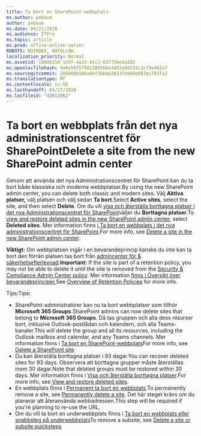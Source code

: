 ```yaml
---
title: Ta bort en SharePoint-webbplats
ms.author: pebaum
author: pebaum
ms.date: 04/21/2020
ms.audience: ITPro
ms.topic: article
ms.prod: office-online-server
ROBOTS: NOINDEX, NOFOLLOW
localization_priority: Normal
ms.assetid: c060815d-1d3f-4a13-81c2-0377bbeda202
ms.openlocfilehash: 9a6e59f5798130856ba3d82e8d233c2c79e462a7
ms.sourcegitcommit: 286000b588adef1bbbb28337a9d9e087ec783fa2
ms.translationtype: MT
ms.contentlocale: sv-SE
ms.lasthandoff: 04/27/2020
ms.locfileid: "43911562"
---
```

# <a name="delete-a-site-from-the-new-sharepoint-admin-center"></a><span data-ttu-id="f2437-102">Ta bort en webbplats från det nya administrationscentret för SharePoint</span><span class="sxs-lookup"><span data-stu-id="f2437-102">Delete a site from the new SharePoint admin center</span></span>

<span data-ttu-id="f2437-103">Genom att använda det nya Administrationscentret för SharePoint kan du ta bort både klassiska och moderna webbplatser.</span><span class="sxs-lookup"><span data-stu-id="f2437-103">By using the new SharePoint admin center, you can delete both classic and modern sites.</span></span> <span data-ttu-id="f2437-104">Välj **Aktiva platser,** välj platsen och välj sedan **Ta bort**.</span><span class="sxs-lookup"><span data-stu-id="f2437-104">Select **Active sites**, select the site, and then select **Delete**.</span></span> <span data-ttu-id="f2437-105">Om du vill [visa och återställa borttagna platser i det nya Administrationscentret för SharePoint](https://docs.microsoft.com/sharepoint/view-and-restore-deleted-sites-in-new-admin-center)väljer du **Borttagna platser**.</span><span class="sxs-lookup"><span data-stu-id="f2437-105">To [view and restore deleted sites in the new SharePoint admin center](https://docs.microsoft.com/sharepoint/view-and-restore-deleted-sites-in-new-admin-center), select **Deleted sites**.</span></span> <span data-ttu-id="f2437-106">Mer information finns [i Ta bort en webbplats i det nya administrationscentret för SharePoint](https://docs.microsoft.com/sharepoint/delete-site-collection#delete-a-site-in-the-new-sharepoint-admin-center).</span><span class="sxs-lookup"><span data-stu-id="f2437-106">For more info, see [Delete a site in the new SharePoint admin center](https://docs.microsoft.com/sharepoint/delete-site-collection#delete-a-site-in-the-new-sharepoint-admin-center).</span></span>

<span data-ttu-id="f2437-107">**Viktigt:** Om webbplatsen ingår i en bevarandeprincip kanske du inte kan ta bort den förrän platsen tas bort från [admincenter för &amp; säkerhetsefterlevnad](https://protection.office.com/?rfr=AdminCenter#/homepage).</span><span class="sxs-lookup"><span data-stu-id="f2437-107">**Important:** If the site is part of a retention policy, you may not be able to delete it until the site is removed from the [Security &amp; Compliance Admin Center policy](https://protection.office.com/?rfr=AdminCenter#/homepage).</span></span> <span data-ttu-id="f2437-108">Mer information [finns i Översikt över bevarandeprinciper.](https://docs.microsoft.com/office365/securitycompliance/retention-policies#content-in-onedrive-accounts-and-sharepoint-sites)</span><span class="sxs-lookup"><span data-stu-id="f2437-108">See [Overview of Retention Policies](https://docs.microsoft.com/office365/securitycompliance/retention-policies#content-in-onedrive-accounts-and-sharepoint-sites) for more info.</span></span> 

<span data-ttu-id="f2437-109">Tips:</span><span class="sxs-lookup"><span data-stu-id="f2437-109">Tips:</span></span>
- <span data-ttu-id="f2437-110">SharePoint-administratörer kan nu ta bort webbplatser som tillhör **Microsoft 365 Groups**.</span><span class="sxs-lookup"><span data-stu-id="f2437-110">SharePoint admins can now delete sites that belong to **Microsoft 365 Groups**.</span></span> <span data-ttu-id="f2437-111">Då tas gruppen och alla dess resurser bort, inklusive Outlook-postlådan och kalendern, och alla Teams-kanaler.</span><span class="sxs-lookup"><span data-stu-id="f2437-111">This will delete the group and all its resources, including the Outlook mailbox and calendar, and any Teams channels.</span></span> <span data-ttu-id="f2437-112">Mer information finns i [Ta bort en SharePoint-webbplats](https://docs.microsoft.com/sharepoint/manage-sites-in-new-admin-center#delete-a-site)</span><span class="sxs-lookup"><span data-stu-id="f2437-112">For more info, see [Delete a SharePoint site](https://docs.microsoft.com/sharepoint/manage-sites-in-new-admin-center#delete-a-site)</span></span>
- <span data-ttu-id="f2437-113">Du kan återställa borttagna platser i 93 dagar.</span><span class="sxs-lookup"><span data-stu-id="f2437-113">You can recover deleted sites for 93 days.</span></span> <span data-ttu-id="f2437-114">Observera att borttagna grupper måste återställas inom 30 dagar.</span><span class="sxs-lookup"><span data-stu-id="f2437-114">Note that deleted groups must be restored within 30 days.</span></span> <span data-ttu-id="f2437-115">Mer information finns i [Visa och återställa borttagna platser](https://docs.microsoft.com/sharepoint/view-and-restore-deleted-sites-in-new-admin-center).</span><span class="sxs-lookup"><span data-stu-id="f2437-115">For more info, see [View and restore deleted sites](https://docs.microsoft.com/sharepoint/view-and-restore-deleted-sites-in-new-admin-center).</span></span>
- <span data-ttu-id="f2437-116">En webbplats finns i [Permanent ta bort en webbplats](https://docs.microsoft.com/sharepoint/delete-site-collection#permanently-delete-a-site).</span><span class="sxs-lookup"><span data-stu-id="f2437-116">To permanently remove a site, see [Permanently delete a site](https://docs.microsoft.com/sharepoint/delete-site-collection#permanently-delete-a-site).</span></span> <span data-ttu-id="f2437-117">Det här steget krävs om du planerar att återanvända webbadressen.</span><span class="sxs-lookup"><span data-stu-id="f2437-117">This step will be required if you're planning to re-use the URL.</span></span> 
- <span data-ttu-id="f2437-118">Om du vill ta bort en underwebbplats finns i [Ta bort en webbplats eller snabbsteg på underwebbplats](https://support.office.com/article/Delete-a-SharePoint-site-or-subsite-bc37b743-0cef-475e-9a8c-8fc4d40179fb#__bkmkshortcut)</span><span class="sxs-lookup"><span data-stu-id="f2437-118">To remove a subsite, see [Delete a site or subsite quicksteps](https://support.office.com/article/Delete-a-SharePoint-site-or-subsite-bc37b743-0cef-475e-9a8c-8fc4d40179fb#__bkmkshortcut)</span></span>

